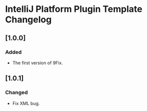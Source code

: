 <!-- Keep a Changelog guide -> https://keepachangelog.com -->

# IntelliJ Platform Plugin Template Changelog

## [1.0.0]
### Added
- The first version of 9Fix.

## [1.0.1]
### Changed
- Fix XML bug.
